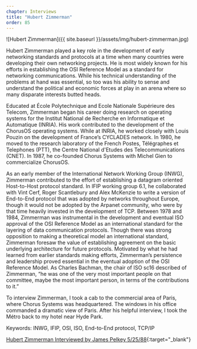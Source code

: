 ```yaml
---
chapter: Interviews
title: "Hubert Zimmerman"
order: 85
---
```


![Hubert Zimmerman]({{ site.baseurl }}/assets/img/hubert-zimmerman.jpg)

Hubert Zimmerman played a key role in the development of early networking standards and protocols at a time when many countries were developing their own networking projects. He is most widely known for his efforts in establishing the OSI Reference Model as a standard for networking communications. While his technical understanding of the problems at hand was essential, so too was his ability to sense and understand the political and economic forces at play in an arena where so many disparate interests butted heads.

Educated at École Polytechnique and Ecole Nationale Supérieure des Telecom, Zimmerman began his career doing research on operating systems for the Institut National de Recherche en Informatique et Automatique (INRIA). His work contributed to the development of the ChorusOS operating systems. While at INRIA, he worked closely with Louis Pouzin on the development of France’s CYCLADES network. In 1980, he moved to the research laboratory of the French Postes, Télégraphes et Telephones (PTT), the Centre National d'Etudes des Telecommunications (CNET). In 1987, he co-founded Chorus Systems with Michel Gien to commercialize ChorusOS.

As an early member of the International Network Working Group (INWG), Zimmerman contributed to the effort of establishing a datagram oriented Host-to-Host protocol standard. In IFIP working group 6.1, he collaborated with Vint Cerf, Roger Scantlebury and Alex McKenzie to write a version of End-to-End protocol that was adopted by networks throughout Europe, though it would not be adopted by the Arpanet community, who were by that time heavily invested in the development of TCP. Between 1978 and 1984, Zimmerman was instrumental in the development and eventual ISO approval of the OSI Reference Model as an international standard for the layering of data communication protocols. Though there was strong opposition to making a theoretical model an international standard, Zimmerman foresaw the value of establishing agreement on the basic underlying architecture for future protocols. Motivated by what he had learned from earlier standards making efforts, Zimmerman’s persistence and leadership proved essential in the eventual adoption of the OSI Reference Model. As Charles Bachman, the chair of ISO sc16 described of Zimmerman, “he was one of the very most important people on that committee, maybe the most important person, in terms of the contributions to it.”

To interview Zimmerman, I took a cab to the commercial area of Paris, where Chorus Systems was headquartered. The windows in his office commanded a dramatic view of Paris. After his helpful interview, I took the Métro back to my hotel near Hyde Park.

Keywords: INWG, IFIP, OSI, ISO, End-to-End protocol, TCP/IP

[Hubert Zimmerman Interviewed by James Pelkey 5/25/88](https://archive.computerhistory.org/resources/access/text/2018/01/102738698-05-01-acc.pdf){:target="_blank"}
